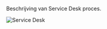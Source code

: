 Beschrijving van Service Desk proces.

![Service Desk](https://github.com/VNG-Realisatie/api-beheer/blob/master/ServiceDesk.jpg)

